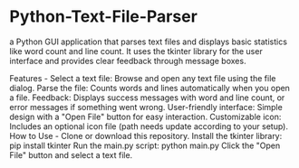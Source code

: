 # Python-Text-File-Parser

a Python GUI application that parses text files and displays basic statistics like word count and line count. It uses the tkinter library for the user interface and provides clear feedback through message boxes.

Features -
Select a text file: Browse and open any text file using the file dialog.
Parse the file: Counts words and lines automatically when you open a file.
Feedback: Displays success messages with word and line count, or error messages if something went wrong.
User-friendly interface: Simple design with a "Open File" button for easy interaction.
Customizable icon: Includes an optional icon file (path needs update according to your setup).
How to Use -
Clone or download this repository.
Install the tkinter library: pip install tkinter
Run the main.py script: python main.py
Click the "Open File" button and select a text file.
